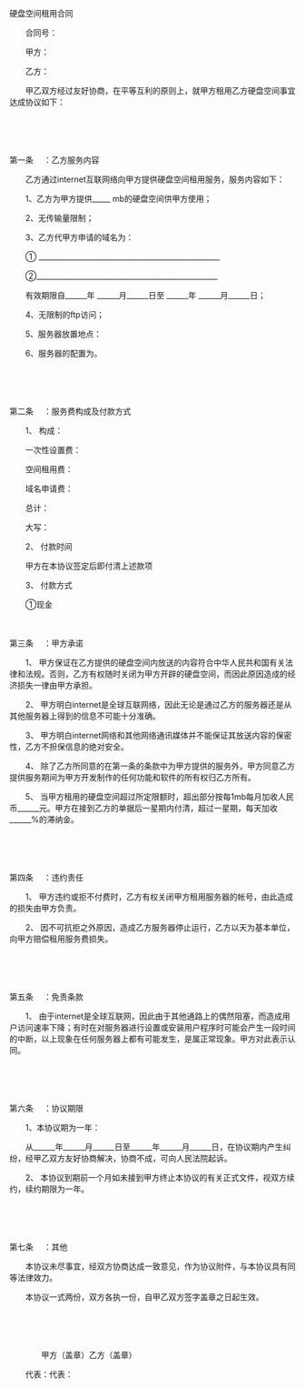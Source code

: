 



硬盘空间租用合同



 

　　合同号：

　　甲方：

　　乙方：　　

　　甲乙双方经过友好协商，在平等互利的原则上，就甲方租用乙方硬盘空间事宜达成协议如下：

　　

　　

第一条
　：乙方服务内容

　　乙方通过internet互联网络向甲方提供硬盘空间租用服务，服务内容如下：

　　1、乙方为甲方提供_____ mb的硬盘空间供甲方使用；

　　2、无传输量限制；

　　3、乙方代甲方申请的域名为：

　　① __________________________________________________

　　②__________________________________________________

　　有效期限自______年 ______月______日至 ______年 ______月______日；

　　4、无限制的ftp访问；

　　5、服务器放置地点：

　　6、服务器的配置为。

　　

　　

第二条
　：服务费构成及付款方式

　　1、 构成：

　　一次性设置费：

　　空间租用费：

　　域名申请费：

　　总计：　　　　　　　　　　　　　 

　　大写：

　　2、 付款时间

　　甲方在本协议签定后即付清上述款项

　　3、 付款方式

　　①现金

　　

第三条
　：甲方承诺

　　1、 甲方保证在乙方提供的硬盘空间内放送的内容符合中华人民共和国有关法律和法规。否则，乙方有权随时关闭为甲方开辟的硬盘空间，而因此原因造成的经济损失一律由甲方承担。

　　2、 甲方明白internet是全球互联网络，因此无论是通过乙方的服务器还是从其他服务器上得到的信息不可能十分准确。

　　3、 甲方明白internet网络和其他网络通讯媒体并不能保证其放送内容的保密性，乙方不担保信息的绝对安全。

　　4、 除了乙方所同意的在第一条的条款中为甲方提供的服务外，甲方同意乙方提供服务期间为甲方开发制作的任何功能和软件的所有权归乙方所有。

　　5、 当甲方租用的硬盘空间超过所定限额时，超出部分按每1mb每月加收人民币______元。甲方在接到乙方的单据后一星期内付清，超过一星期，每天加收______%的滞纳金。

　　

　　

第四条
　：违约责任

　　1、 甲方违约或拒不付费时，乙方有权关闭甲方租用服务器的帐号，由此造成的损失由甲方负责。

　　2、 因不可抗拒之外原因，造成乙方服务器停止运行，乙方以天为基本单位，向甲方赔偿租用服务费损失。

　　

　　

第五条
　：免责条款

　　1、 由于internet是全球互联网，因此由于其他通路上的偶然阻塞，而造成用户访问速率下降；有时在对服务器进行设置或安装用户程序时可能会产生一段时间的中断，以上现象在任何服务器上都有可能发生，是属正常现象。甲方对此表示认同。

　　

　　

第六条
　：协议期限

　　1、本协议期为一年：

　　从______年______月______日至______年______月______日，在协议期内产生纠纷，经甲乙双方友好协商解决，协商不成，可向人民法院起诉。

　　2、 本协议到期前一个月如未接到甲方终止本协议的有关正式文件，视双方续约，续约期限为一年。

　　

　　

第七条
　：其他

　　本协议未尽事宜，经双方协商达成一致意见，作为协议附件，与本协议具有同等法律效力。

　　本协议一式两份，双方各执一份，自甲乙双方签字盖章之日起生效。

　　

　　

　　　　甲方（盖章）乙方（盖章）

　　代表：代表：